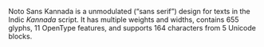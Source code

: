 Noto Sans Kannada is a unmodulated (“sans serif”) design for texts in the Indic _Kannada_ script. It has multiple weights and widths, contains 655 glyphs, 11 OpenType features, and supports 164 characters from 5 Unicode blocks.